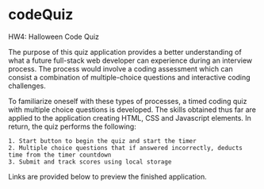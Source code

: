 # codeQuiz

HW4: Halloween Code Quiz

The purpose of this quiz application provides a better understanding of what a future full-stack web developer can experience during an interview process. The process would involve a coding assessment which can consist a combination of multiple-choice questions and interactive coding challenges.

To familiarize oneself with these types of processes, a timed coding quiz with multiple choice questions is developed. The skills obtained thus far are applied to the application creating HTML, CSS and Javascript elements. In return, the quiz performs the following:

    1. Start button to begin the quiz and start the timer
    2. Multiple choice questions that if answered incorrectly, deducts time from the timer countdown
    3. Submit and track scores using local storage

Links are provided below to preview the finished application.
